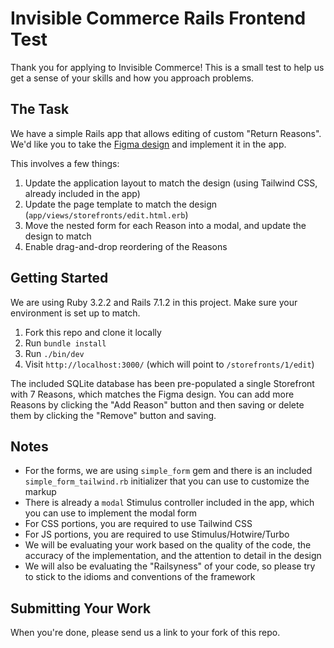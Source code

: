 # Invisible Commerce Rails Frontend Test

Thank you for applying to Invisible Commerce! This is a small test to help us get a sense of your skills and how you approach problems.

## The Task

We have a simple Rails app that allows editing of custom "Return Reasons". We'd like you to take the [Figma design](https://www.figma.com/file/ZrgctOIZqB7CMDZwkKcQrs/Front-Engineer-Exercise?type=design&node-id=1%3A384&mode=dev) and implement it in the app.

This involves a few things:
1. Update the application layout to match the design (using Tailwind CSS, already included in the app)
2. Update the page template to match the design (`app/views/storefronts/edit.html.erb`)
3. Move the nested form for each Reason into a modal, and update the design to match
4. Enable drag-and-drop reordering of the Reasons

## Getting Started

We are using Ruby 3.2.2 and Rails 7.1.2 in this project. Make sure your environment is set up to match.

1. Fork this repo and clone it locally
2. Run `bundle install`
3. Run `./bin/dev`
4. Visit `http://localhost:3000/` (which will point to `/storefronts/1/edit`)

The included SQLite database has been pre-populated a single Storefront with 7 Reasons, which matches the Figma design. 
You can add more Reasons by clicking the "Add Reason" button and then saving or delete them by clicking the "Remove" button and saving.

## Notes

- For the forms, we are using `simple_form` gem and there is an included `simple_form_tailwind.rb` initializer that you can use to customize the markup
- There is already a `modal` Stimulus controller included in the app, which you can use to implement the modal form
- For CSS portions, you are required to use Tailwind CSS
- For JS portions, you are required to use Stimulus/Hotwire/Turbo
- We will be evaluating your work based on the quality of the code, the accuracy of the implementation, and the attention to detail in the design
- We will also be evaluating the "Railsyness" of your code, so please try to stick to the idioms and conventions of the framework

## Submitting Your Work

When you're done, please send us a link to your fork of this repo.
